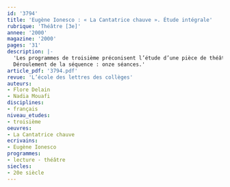 ```yaml
---
id: '3794'
title: 'Eugène Ionesco : « La Cantatrice chauve ». Étude intégrale'
rubrique: 'Théâtre [3e]'
annee: '2000'
magazine: '2000'
pages: '31'
description: |-
  'Les programmes de troisième préconisent l’étude d’une pièce de théâtre du XXe siècle. Ils mettent également l’accent sur la pratique de l’oral, sur l’apprentissage de l’argumentation et recommandent le choix d’au moins une œuvre humoristique. L’étude de « La Cantatrice chauve » permet de réunir tous ces éléments. Les élèves, par le biais de l’humour et de la fantaisie, sont sensibilisés à l’argumentation, aux interrogations sur la communication entre les êtres et à la nécessité de reconstruire une dramaturgie différente sur les cendres de la société de l’après-guerre, ce qui permet d’établir des ponts entre le programme d’histoire et celui de français. « La Cantatrice chauve », sous des dehors comiques et absurdes, oblige le lecteur à s’interroger et à prendre position, donc à argumenter et à réfléchir.
  Déroulement de la séquence : onze séances.'
article_pdf: '3794.pdf'
revue: 'L’école des lettres des collèges'
auteurs:
- Flore Delain
- Nadia Mouafi
disciplines:
- français
niveau_etudes:
- troisième
oeuvres:
- La Cantatrice chauve
ecrivains:
- Eugène Ionesco
programmes:
- lecture - théâtre
siecles:
- 20e siècle
---
```

